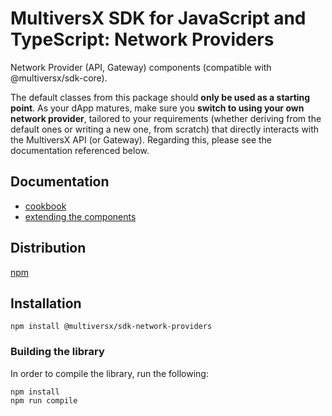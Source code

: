 # MultiversX SDK for JavaScript and TypeScript: Network Providers

Network Provider (API, Gateway) components (compatible with @multiversx/sdk-core).

The default classes from this package should **only be used as a starting point**. As your dApp matures, make sure you **switch to using your own network provider**, tailored to your requirements (whether deriving from the default ones or writing a new one, from scratch) that directly interacts with the MultiversX API (or Gateway). Regarding this, please see the documentation referenced below.

## Documentation

 - [cookbook](https://docs.multiversx.com/sdk-and-tools/erdjs/erdjs-cookbook)
 - [extending the components](https://docs.multiversx.com/sdk-and-tools/erdjs/extending-erdjs)

## Distribution

[npm](https://www.npmjs.com/package/@multiversx/sdk-network-providers)

## Installation

```
npm install @multiversx/sdk-network-providers
```

### Building the library

In order to compile the library, run the following:

```
npm install
npm run compile
```
